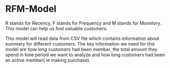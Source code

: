 # RFM-Model

R stands for Recency, F stands for Frequency and M stands for Monetory. This model can help us find valuable customers.

This model will read data from CSV file which contains information about summary for different customers. The key information we need for this model are how long customers had been member, the total amount they spend in time period we want to analyze and how long customers had been an active member( ie making purchase).
